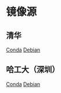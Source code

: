 # 镜像源

## 清华

[Conda](https://mirror.tuna.tsinghua.edu.cn/help/anaconda/)
[Debian](https://mirror.tuna.tsinghua.edu.cn/help/debian/)

## 哈工大（深圳）

[Conda](https://mirrors-help.osa.moe/anaconda/)
[Debian](https://mirrors-help.osa.moe/debian/)
